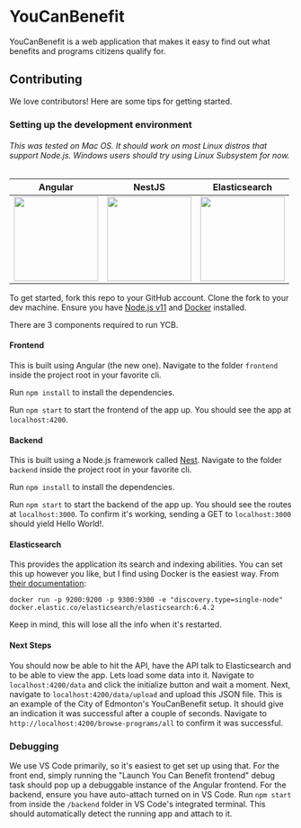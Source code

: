# YouCanBenefit
YouCanBenefit is a web application that makes it easy to find out what benefits and programs citizens qualify for.

## Contributing
We love contributors! Here are some tips for getting started.

### Setting up the development environment
###### This was tested on Mac OS. It should work on most Linux distros that support Node.js. Windows users should try using Linux Subsystem for now.

| Angular  | NestJS | Elasticsearch |
| ------------- | ------------- | ------------ |
| <img src="https://angular.io/assets/images/logos/angular/angular.svg" height="150"/>  | <img src="https://docs.nestjs.com/assets/logo_text.svg" height="150"/>  | <img src="https://www.elastic.co/assets/blt244a845f141977c3/elastic-logo.svg" height="150"/> |

To get started, fork this repo to your GitHub account. Clone the fork to your dev machine. Ensure you have [Node.js v11](https://nodejs.org/en/download/) and [Docker](https://docs.docker.com/install/) installed.

There are 3 components required to run YCB.

#### Frontend
This is built using Angular (the new one). Navigate to the folder `frontend` inside the project root in your favorite cli. 

Run `npm install` to install the dependencies.

Run `npm start` to start the frontend of the app up. You should see the app at `localhost:4200`.

#### Backend
This is built using a Node.js framework called [Nest](https://github.com/nestjs/nest). Navigate to the folder `backend` inside the project root in your favorite cli.

Run `npm install` to install the dependencies.

Run `npm start` to start the backend of the app up. You should see the routes at `localhost:3000`. To confirm it's working, sending a GET to `localhost:3000` should yield Hello World!.

#### Elasticsearch
This provides the application its search and indexing abilities. You can set this up however you like, but I find using Docker is the easiest way. From [their documentation](https://www.elastic.co/guide/en/elasticsearch/reference/current/docker.html):

`docker run -p 9200:9200 -p 9300:9300 -e "discovery.type=single-node" docker.elastic.co/elasticsearch/elasticsearch:6.4.2`

Keep in mind, this will lose all the info when it's restarted.

#### Next Steps
You should now be able to hit the API, have the API talk to Elasticsearch and to be able to view the app. Lets load some data into it. Navigate to `localhost:4200/data` and click the initialize button and wait a moment. Next, navigate to `localhost:4200/data/upload` and upload this JSON file. This is an example of the City of Edmonton's YouCanBenefit setup. It should give an indication it was successful after a couple of seconds. Navigate to `http://localhost:4200/browse-programs/all` to confirm it was successful.

### Debugging
We use VS Code primarily, so it's easiest to get set up using that. For the front end, simply running the "Launch You Can Benefit frontend" debug task should pop up a debuggable instance of the Angular frontend. For the backend, ensure you have auto-attach turned on in VS Code. Run `npm start` from inside the `/backend` folder in VS Code's integrated terminal. This should automatically detect the running app and attach to it.
